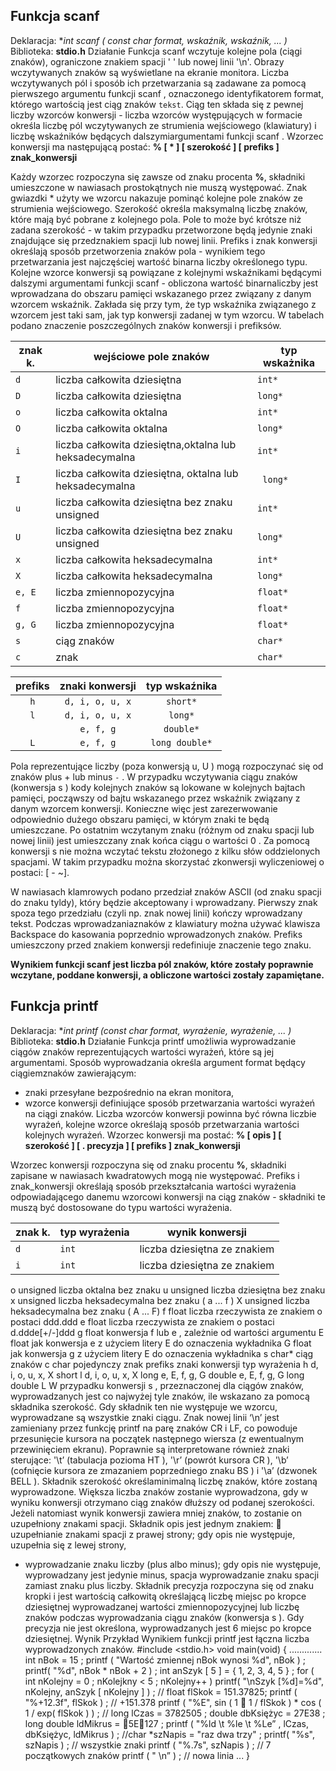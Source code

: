 **Funkcja scanf**
---
Deklaracja: **int scanf ( const char *format, wskaźnik, wskaźnik, ... )**
Biblioteka: **stdio.h**
Działanie
Funkcja scanf wczytuje kolejne pola (ciągi znaków), ograniczone znakiem spacji ' ' lub nowej linii '\n'. Obrazy wczytywanych
znaków są wyświetlane na ekranie monitora. Liczba wczytywanych pól i sposób ich przetwarzania są zadawane za pomocą pierwszego
argumentu funkcji scanf , oznaczonego identyfikatorem format, którego wartością jest ciąg znaków `tekst`. Ciąg ten składa się z
pewnej liczby wzorców konwersji -  liczba wzorców występujących w formacie określa liczbę pól wczytywanych ze strumienia
wejściowego (klawiatury) i liczbę wskaźników będących dalszymiargumentami funkcji scanf . Wzorzec konwersji ma następującą
postać:
**% [ * ] [ szerokość ] [ prefiks ] znak_konwersji**

Każdy wzorzec rozpoczyna się zawsze od znaku procenta **%**, składniki umieszczone w nawiasach prostokątnych nie muszą
występować. Znak gwiazdki * użyty we wzorcu nakazuje pominąć kolejne pole znaków ze strumienia wejściowego. Szerokość określa
maksymalną liczbę znaków, które mają być pobrane z kolejnego pola. Pole to może być krótsze niż zadana szerokość - w takim
przypadku przetworzone będą jedynie znaki znajdujące się przedznakiem spacji lub nowej linii. Prefiks i znak konwersji określają sposób przetworzenia znaków pola - wynikiem tego przetwarzania jest najczęściej wartość binarna liczby określonego typu. Kolejne
wzorce konwersji są powiązane z kolejnymi wskaźnikami będącymi dalszymi argumentami funkcji scanf -  obliczona wartość binarnaliczby jest wprowadzana do obszaru pamięci wskazanego przez związany z danym wzorcem wskaźnik. Zakłada się przy tym, że typ
wskaźnika związanego z wzorcem jest taki sam, jak typ konwersji zadanej w tym wzorcu. W tabelach podano znaczenie poszczególnych znaków konwersji i prefiksów.

|znak k.| wejściowe pole znaków | typ wskażnika |
|----  |----                   |----        |
|`d`     |liczba całkowita dziesiętna |`int*`|
|`D`| liczba całkowita dziesiętna |`long*`|
|`o`| liczba całkowita oktalna |`int*`|
|`O`| liczba całkowita oktalna |`long*`|
|`i`| liczba całkowita dziesiętna,oktalna lub heksadecymalna |`int*`|
|`I`| liczba całkowita dziesiętna, oktalna lub heksadecymalna|` long*`|
|`u`| liczba całkowita dziesiętna bez znaku unsigned |`int*`|
|`U`| liczba całkowita dziesiętna bez znaku unsigned |`long*`|
|`x`| liczba całkowita heksadecymalna |`int*`|
|`X`| liczba całkowita heksadecymalna |`long*`|
|`e, E`| liczba zmiennopozycyjna |`float*`|
|`f`| liczba zmiennopozycyjna |`float*`|
|`g, G`| liczba zmiennopozycyjna |`float*`|
|`s`| ciąg znaków |`char*`|
|`c`| znak |`char*`|

|prefiks|znaki konwersji|typ wskaźnika|
|  :--:  |  :--:  |  :--:  |
|`h`| `d, i, o, u, x`| `short*`|
|`l`| `d, i, o, u, x`| `long*`|
||`e, f, g`| `double*`|
|`L`|`e, f, g`| `long double*`|

Pola reprezentujące liczby (poza konwersją u, U ) mogą rozpoczynać się od znaków plus + lub minus `-` . W przypadku wczytywania ciągu znaków (konwersja s ) kody kolejnych znaków są lokowane w kolejnych bajtach pamięci, począwszy od bajtu wskazanego przez wskaźnik związany z danym wzorcem konwersji. Konieczne więc jest zarezerwowanie odpowiednio dużego obszaru pamięci, w którym znaki te będą umieszczane. Po ostatnim wczytanym znaku (różnym od znaku spacji lub nowej linii) jest umieszczany znak końca ciągu o wartości 0 . Za pomocą konwersji s nie można wczytać tekstu złożonego z kilku słów oddzielonych spacjami. W takim przypadku można skorzystać zkonwersji wyliczeniowej o postaci: [ - ~].

W nawiasach klamrowych podano przedział znaków ASCII (od znaku spacji do znaku tyldy), który będzie akceptowany i wprowadzany. Pierwszy znak spoza tego przedziału (czyli np. znak nowej linii) kończy wprowadzany tekst. Podczas wprowadzaniaznaków z klawiatury można używać klawisza Backspace do kasowania poprzednio wprowadzonych znaków.
Prefiks umieszczony przed znakiem konwersji redefiniuje znaczenie tego znaku.

**Wynikiem funkcji scanf jest liczba pól znaków, które zostały poprawnie wczytane, poddane konwersji, a obliczone wartości zostały zapamiętane.**

**Funkcja printf**
---
Deklaracja: **int printf (const char *format, wyrażenie, wyrażenie, ... )**
Biblioteka: **stdio.h**
Działanie
Funkcja printf umożliwia wyprowadzanie ciągów znaków reprezentujących wartości wyrażeń, które są jej argumentami. Sposób wyprowadzania określa argument format będący ciągiemznaków zawierającym:
- znaki przesyłane bezpośrednio na ekran monitora,
- wzorce konwersji definiujące sposób przetwarzania wartości wyrażeń na ciągi znaków.
Liczba wzorców konwersji powinna być równa liczbie wyrażeń, kolejne wzorce określają sposób przetwarzania wartości kolejnych
wyrażeń. Wzorzec konwersji ma postać: **% [ opis ] [ szerokość ] [ . precyzja ] [ prefiks ] znak_konwersji**

Wzorzec konwersji rozpoczyna się od znaku procentu **%**, składniki zapisane w nawiasach kwadratowych mogą nie występować. Prefiks
i znak_konwersji określają sposób przekształcania wartości wyrażenia odpowiadającego danemu wzorcowi konwersji na ciąg
znaków -  składniki te muszą być dostosowane do typu wartości wyrażenia.

|znak k.|typ wyrażenia|wynik konwersji|
|--|--|--|
|`d`| `int`| liczba dziesiętna ze znakiem|
|`i`|`int`| liczba dziesiętna ze znakiem|

o unsigned liczba oktalna bez znaku
u unsigned liczba dziesiętna bez znaku
x unsigned liczba heksadecymalna bez znaku
( a ... f )
X unsigned liczba heksadecymalna bez znaku
( A ... F)
f float liczba rzeczywista ze znakiem
o postaci ddd.ddd
e
float
liczba rzeczywista ze znakiem
o postaci d.ddde[+/-]ddd
g
float
konwersja f lub e , zależnie od
wartości argumentu
E
float
jak konwersja e z użyciem
litery E do oznaczenia wykładnika
G
float
jak konwersja g z użyciem
litery E do oznaczenia wykładnika
s char* ciąg znaków
c char pojedynczy znak
prefiks
znaki konwersji
typ wyrażenia
h d, i, o, u, x, X short
l d, i, o, u, x, X long
e, E, f, g, G double
e, E, f, g, G long double
L
W przypadku konwersji s , przeznaczonej dla ciągów znaków,
wyprowadzanych jest co najwyżej tyle znaków, ile wskazano za
pomocą składnika szerokość. Gdy składnik ten nie występuje we
wzorcu, wyprowadzane są wszystkie znaki ciągu. Znak nowej linii
‘\n’ jest zamieniany przez funkcję printf na parę znaków CR i LF, co
powoduje przesunięcie kursora na początek następnego wiersza (z
ewentualnym przewinięciem ekranu). Poprawnie są interpretowane
również znaki sterujące: '\t’ (tabulacja pozioma HT ), '\r’ (powrót
kursora CR ), '\b’ (cofnięcie kursora ze zmazaniem poprzedniego
znaku BS ) i '\a’ (dzwonek BELL ). Składnik szerokość określaminimalną liczbę znaków, które zostaną wyprowadzone. Większa
liczba znaków zostanie wyprowadzona, gdy w wyniku konwersji
otrzymano ciąg znaków dłuższy od podanej szerokości. Jeżeli
natomiast wynik konwersji zawiera mniej znaków, to zostanie on
uzupełniony znakami spacji. Składnik opis jest jednym znakiem:
 uzupełnianie znakami spacji z prawej strony; gdy opis
nie występuje, uzupełnia się z lewej strony,
+ wyprowadzanie znaku liczby (plus albo minus); gdy opis
nie występuje, wyprowadzany jest jedynie minus,
spacja wyprowadzanie znaku spacji zamiast znaku plus liczby.
Składnik precyzja rozpoczyna się od znaku kropki i jest wartością
całkowitą określającą liczbę miejsc po kropce dziesiętnej
wyprowadzanej wartości zmiennopozycyjnej lub liczbę znaków
podczas wyprowadzania ciągu znaków (konwersja s ). Gdy precyzja
nie jest określona, wyprowadzanych jest 6 miejsc po kropce
dziesiętnej.
Wynik
Przykład
Wynikiem funkcji printf jest łączna liczba wyprowadzonych znaków.
#include <stdio.h>
void main(void)
{
.............
int nBok = 15 ;
printf ( "Wartość zmiennej nBok wynosi %d", nBok ) ;
printf( "%d", nBok * nBok + 2 ) ;
int anSzyk [ 5 ] = { 1, 2, 3, 4, 5 } ;
for ( int nKolejny = 0 ; nKolejkny < 5 ; nKolejny++ )
printf( "\nSzyk [%d]=%d", nKolejny, anSzyk [ nKolejny ] ) ;
//
float flSkok = 151.37825;
printf ( "%+12.3f", flSkok ) ;
// +151.378
printf ( "%E", sin ( 1  1 / flSkok ) * cos ( 1 / exp( flSkok ) ) ;
//
long lCzas = 3782505 ;
double dbKsiężyc = 27E38 ;
long double ldMikrus = 5E127 ;
printf ( "%ld \t %le \t %Le” , lCzas, dbKsiężyc, ldMikrus ) ;
//char *szNapis = "raz dwa trzy" ;
printf( "%s", szNapis ) ; // wszystkie znaki
printf ( "%.7s", szNapis ) ; // 7 początkowych znaków
printf ( " \n” ) ; // nowa linia
...
}
